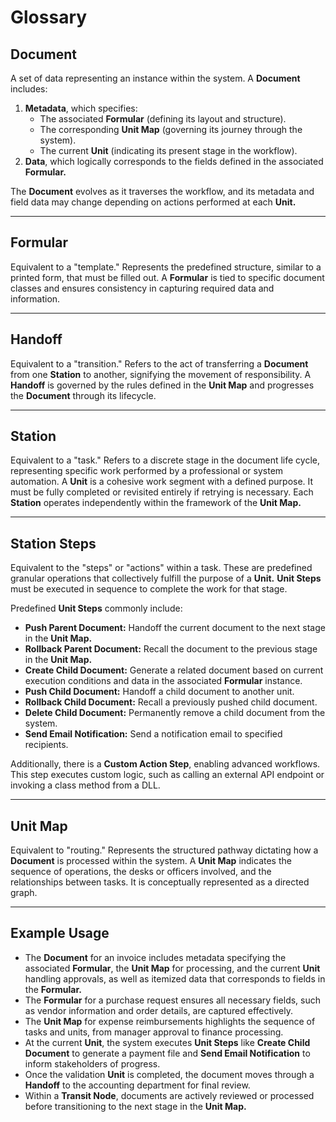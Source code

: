 # **Glossary**

## **Document**

A set of data representing an instance within the system. A **Document** includes:

1. **Metadata**, which specifies:
   - The associated **Formular** (defining its layout and structure).
   - The corresponding **Unit Map** (governing its journey through the system).
   - The current **Unit** (indicating its present stage in the workflow).
2. **Data**, which logically corresponds to the fields defined in the associated **Formular.**

The **Document** evolves as it traverses the workflow, and its metadata and field data may change depending on actions performed at each **Unit.**

---

## **Formular**

Equivalent to a "template." Represents the predefined structure, similar to a printed form, that must be filled out. A **Formular** is tied to specific document classes and ensures consistency in capturing required data and information.

---

## **Handoff**

Equivalent to a "transition." Refers to the act of transferring a **Document** from one **Station** to another, signifying the movement of responsibility. A **Handoff** is governed by the rules defined in the **Unit Map** and progresses the **Document** through its lifecycle.

---

## **Station**

Equivalent to a "task." Refers to a discrete stage in the document life cycle, representing specific work performed by a professional or system automation. A **Unit** is a cohesive work segment with a defined purpose. It must be fully completed or revisited entirely if retrying is necessary. Each **Station** operates independently within the framework of the **Unit Map.**

---

## **Station Steps**

Equivalent to the "steps" or "actions" within a task. These are predefined granular operations that collectively fulfill the purpose of a **Unit.** **Unit Steps** must be executed in sequence to complete the work for that stage.

Predefined **Unit Steps** commonly include:

- **Push Parent Document:** Handoff the current document to the next stage in the **Unit Map.**
- **Rollback Parent Document:** Recall the document to the previous stage in the **Unit Map.**
- **Create Child Document:** Generate a related document based on current execution conditions and data in the associated **Formular** instance.
- **Push Child Document:** Handoff a child document to another unit.
- **Rollback Child Document:** Recall a previously pushed child document.
- **Delete Child Document:** Permanently remove a child document from the system.
- **Send Email Notification:** Send a notification email to specified recipients.

Additionally, there is a **Custom Action Step**, enabling advanced workflows. This step executes custom logic, such as calling an external API endpoint or invoking a class method from a DLL.

---

## **Unit Map**

Equivalent to "routing." Represents the structured pathway dictating how a **Document** is processed within the system. A **Unit Map** indicates the sequence of operations, the desks or officers involved, and the relationships between tasks. It is conceptually represented as a directed graph.

---

## Example Usage

- The **Document** for an invoice includes metadata specifying the associated **Formular**, the **Unit Map** for processing, and the current **Unit** handling approvals, as well as itemized data that corresponds to fields in the **Formular.**
- The **Formular** for a purchase request ensures all necessary fields, such as vendor information and order details, are captured effectively.
- The **Unit Map** for expense reimbursements highlights the sequence of tasks and units, from manager approval to finance processing.
- At the current **Unit**, the system executes **Unit Steps** like **Create Child Document** to generate a payment file and **Send Email Notification** to inform stakeholders of progress.
- Once the validation **Unit** is completed, the document moves through a **Handoff** to the accounting department for final review.
- Within a **Transit Node**, documents are actively reviewed or processed before transitioning to the next stage in the **Unit Map.**
